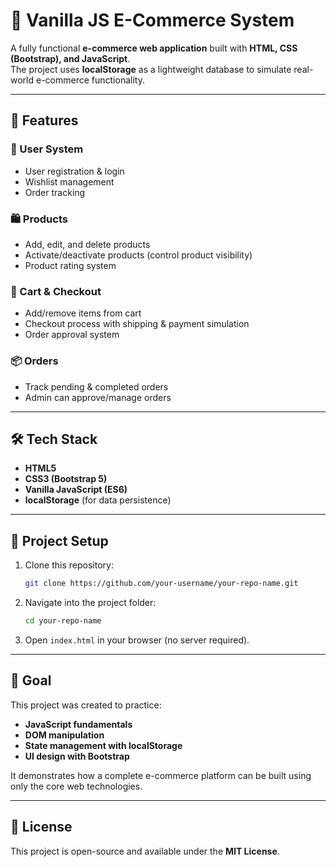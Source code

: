 # 🛒 Vanilla JS E-Commerce System

A fully functional **e-commerce web application** built with **HTML, CSS (Bootstrap), and JavaScript**.  
The project uses **localStorage** as a lightweight database to simulate real-world e-commerce functionality.  

---

## 🚀 Features

### 👤 User System
- User registration & login  
- Wishlist management  
- Order tracking  

### 🛍️ Products
- Add, edit, and delete products  
- Activate/deactivate products (control product visibility)  
- Product rating system  

### 🛒 Cart & Checkout
- Add/remove items from cart  
- Checkout process with shipping & payment simulation  
- Order approval system  

### 📦 Orders
- Track pending & completed orders  
- Admin can approve/manage orders  

---

## 🛠️ Tech Stack
- **HTML5**  
- **CSS3 (Bootstrap 5)**  
- **Vanilla JavaScript (ES6)**  
- **localStorage** (for data persistence)  

---

## 📂 Project Setup
1. Clone this repository:
   ```bash
   git clone https://github.com/your-username/your-repo-name.git
   ```
2. Navigate into the project folder:
   ```bash
   cd your-repo-name
   ```
3. Open `index.html` in your browser (no server required).  

---

## 🎯 Goal
This project was created to practice:
- **JavaScript fundamentals**  
- **DOM manipulation**  
- **State management with localStorage**  
- **UI design with Bootstrap**  

It demonstrates how a complete e-commerce platform can be built using only the core web technologies.  

---

## 📜 License
This project is open-source and available under the **MIT License**.  
